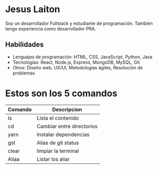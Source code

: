 # Jesus Laiton

Soy un desarrollador Fullstack y estudiante de programación. También tengo experiencia como desarrollador PRA.

## Habilidades

- Lenguajes de programación: HTML, CSS, JavaScript, Python, Java
- Tecnologías: React, Node.js, Express, MongoDB, MySQL, Git
- Otros: Diseño web, UX/UI, Metodologías ágiles, Resolución de problemas

# Estos son los 5 comandos
|Comando | Descripcion             |
|--------|-------------------------|
|ls      |Lista el contenido       |
|cd      |Cambiar entre directorios|
|yarn    |Instalar dependencias    |
|gst     |Alias de git status      |
|clear   |limpiar la terminal      |
|Aliaa   |Listar los aliar         |
